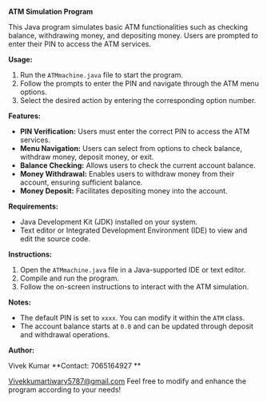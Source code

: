 **ATM Simulation Program**

This Java program simulates basic ATM functionalities such as checking balance, withdrawing money, and depositing money. Users are prompted to enter their PIN to access the ATM services.

**Usage:**

1. Run the `ATMmachine.java` file to start the program.
2. Follow the prompts to enter the PIN and navigate through the ATM menu options.
3. Select the desired action by entering the corresponding option number.

**Features:**

- **PIN Verification:** Users must enter the correct PIN to access the ATM services.
- **Menu Navigation:** Users can select from options to check balance, withdraw money, deposit money, or exit.
- **Balance Checking:** Allows users to check the current account balance.
- **Money Withdrawal:** Enables users to withdraw money from their account, ensuring sufficient balance.
- **Money Deposit:** Facilitates depositing money into the account.

**Requirements:**

- Java Development Kit (JDK) installed on your system.
- Text editor or Integrated Development Environment (IDE) to view and edit the source code.

**Instructions:**

1. Open the `ATMmachine.java` file in a Java-supported IDE or text editor.
2. Compile and run the program.
3. Follow the on-screen instructions to interact with the ATM simulation.

**Notes:**

- The default PIN is set to `xxxx`. You can modify it within the `ATM` class.
- The account balance starts at `0.0` and can be updated through deposit and withdrawal operations.

**Author:**

Vivek Kumar
**Contact: 7065164927 **

Vivekkumartiwary5787@gmail.com
Feel free to modify and enhance the program according to your needs!
